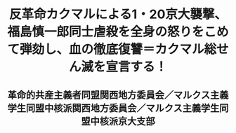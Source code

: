 <header>
<h1 class="title">反革命カクマルによる1・20京大襲撃、福島慎一郎同士虐殺を全身の怒りをこめて弾劾し、血の徹底復讐＝カクマル総せん滅を宣言する！</h1>
<h2 class="author">革命的共産主義者同盟関西地方委員会／マルクス主義学生同盟中核派関西地方委員会／マルクス主義学生同盟中核派京大支部</h2>
</header>
